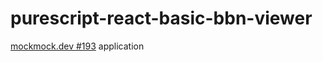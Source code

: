 # purescript-react-basic-bbn-viewer

[mockmock.dev #193](https://mockmock.connpass.com/event/111823/) application

